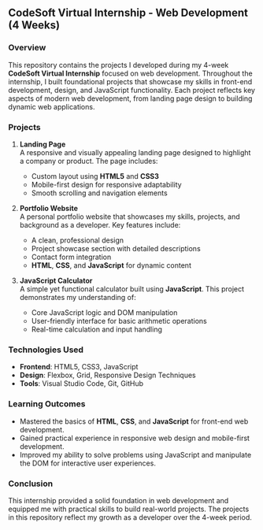 ## CodeSoft Virtual Internship - Web Development (4 Weeks)

### Overview
This repository contains the projects I developed during my 4-week **CodeSoft Virtual Internship** focused on web development. Throughout the internship, I built foundational projects that showcase my skills in front-end development, design, and JavaScript functionality. Each project reflects key aspects of modern web development, from landing page design to building dynamic web applications.

### Projects

1. **Landing Page**  
   A responsive and visually appealing landing page designed to highlight a company or product. The page includes:
   - Custom layout using **HTML5** and **CSS3**
   - Mobile-first design for responsive adaptability
   - Smooth scrolling and navigation elements

2. **Portfolio Website**  
   A personal portfolio website that showcases my skills, projects, and background as a developer. Key features include:
   - A clean, professional design
   - Project showcase section with detailed descriptions
   - Contact form integration
   - **HTML**, **CSS**, and **JavaScript** for dynamic content

3. **JavaScript Calculator**  
   A simple yet functional calculator built using **JavaScript**. This project demonstrates my understanding of:
   - Core JavaScript logic and DOM manipulation
   - User-friendly interface for basic arithmetic operations
   - Real-time calculation and input handling

### Technologies Used
- **Frontend**: HTML5, CSS3, JavaScript
- **Design**: Flexbox, Grid, Responsive Design Techniques
- **Tools**: Visual Studio Code, Git, GitHub

### Learning Outcomes
- Mastered the basics of **HTML**, **CSS**, and **JavaScript** for front-end web development.
- Gained practical experience in responsive web design and mobile-first development.
- Improved my ability to solve problems using JavaScript and manipulate the DOM for interactive user experiences.

### Conclusion
This internship provided a solid foundation in web development and equipped me with practical skills to build real-world projects. The projects in this repository reflect my growth as a developer over the 4-week period.


